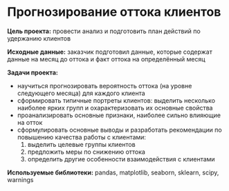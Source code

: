 # **Прогнозирование оттока клиентов**

**Цель проекта:**
провести анализ и подготовить план действий по удержанию клиентов

**Исходные данные:**
заказчик подготовил данные, которые содержат данные на месяц до оттока и факт оттока на определённый месяц

**Задачи проекта:**
- научиться прогнозировать вероятность оттока (на уровне следующего месяца) для каждого клиента
- сформировать типичные портреты клиентов: выделить несколько наиболее ярких групп и охарактеризовать их основные свойства
- проанализировать основные признаки, наиболее сильно влияющие на отток
- сформулировать основные выводы и разработать рекомендации по повышению качества работы с клиентами:
  1) выделить целевые группы клиентов
  2) предложить меры по снижению оттока
  3) определить другие особенности взаимодействия с клиентами


**Используемые библиотеки:**
pandas, matplotlib, seaborn, sklearn, scipy, warnings
